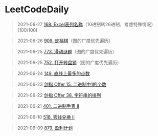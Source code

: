 # LeetCodeDaily

> 2021-06-27 [168. Excel表列名称](https://leetcode-cn.com/problems/excel-sheet-column-title/)（10进制转26进制，考虑特殊情况）(100/100)

> 2021-06-26 [909. 蛇梯棋](https://leetcode-cn.com/problems/snakes-and-ladders/)（图的广度优先遍历）

> 2021-06-25 [773. 滑动谜题](https://leetcode-cn.com/problems/sliding-puzzle/)（图的广度优先遍历）

> 2021-06-25 [752. 打开转盘锁](https://leetcode-cn.com/problems/open-the-lock/)（图的广度优先遍历）


> 2021-06-24 [149. 直线上最多的点数](https://leetcode-cn.com/problems/max-points-on-a-line/)

> 2021-06-23 [剑指 Offer 15. 二进制中1的个数](https://leetcode-cn.com/problems/er-jin-zhi-zhong-1de-ge-shu-lcof/)

> 2021-06-22 [剑指 Offer 38. 字符串的排列](https://leetcode-cn.com/problems/zi-fu-chuan-de-pai-lie-lcof/)

> 2021-06-21 [401. 二进制手表 II](https://leetcode-cn.com/problems/binary-watch/)

> 2021-06-10 [518. 零钱兑换 II](https://leetcode-cn.com/problems/coin-change-2/)

> 2021-06-09 [879. 盈利计划](https://leetcode-cn.com/problems/profitable-schemes/)


